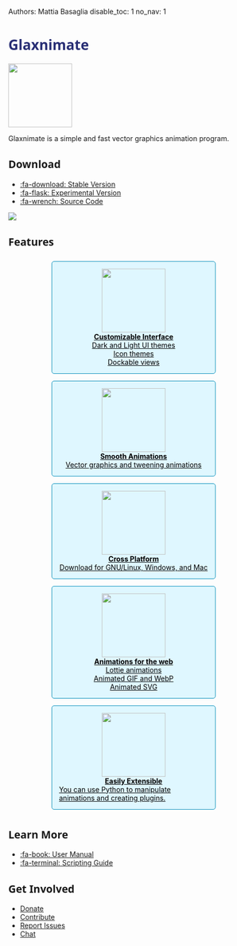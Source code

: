 Authors: Mattia Basaglia
disable_toc: 1
no_nav: 1

# Glaxnimate

<style>
.container
{
    text-align: center;
}

[role="main"] > ul
{
    display: flex;
    list-style: none;
    justify-content: center;
    padding: 0;
    margin: 1.5em 0;
    flex-flow: row wrap;
}

[role="main"] > ul li
{
    margin: 1ex;
}

[role="main"] > ul li a
{
    background: #008cba;
    color: #fff;
    padding: 1ex;
    border-radius: 5px;
    white-space: nowrap;
}

[role="main"] > ul li a:hover,
[role="main"] > ul li a:focus
{
    background: #00526e;
    text-decoration: none;
}
[role="main"] > ul li a:focus
{
    outline: thin dotted #008cba;
    outline-offset: 5px;
}

.cards {
    display: flex;
    justify-content: center;
    flex-flow: row wrap;
    align-items: stretch;
}

.card {
    display: flex;
    flex-flow: column;
    border: 1px solid #008cba;
    border-radius: 5px;
    background: #dff7ff;
    align-items: center;
    margin: .5em;
    padding: 1em;
/*     flex-grow: 1; */
/*     flex-basis: 0; */
    color: black;
    width: 300px;
}

.card img {
    width: 128px;
}

.card heading {
    font-weight: bold;
}

h1, h2 {
    font-family: 'Baloo 2', sans;
}

h1 {
    color: #292f75;
}
</style>


<img src="/img/logo.svg" width="128" />

Glaxnimate is a simple and fast vector graphics animation program.


## Download

* [:fa-download: Stable Version](download.md#stable-releases)
* [:fa-flask: Experimental Version](download.md#development-snapshots)
* [:fa-wrench: Source Code](contributing/read_me.md)

<a href="manual/"><img src="/img/screenshots/main_window/main_window.png" style="max-width: 100%;"/></a>

## Features

<div class="cards">
    <a href="manual/ui/settings/" class="card">
        <img src="/img/ui/icons/preferences-desktop-theme-global.svg" />
        <heading>Customizable Interface</heading>
        <span>Dark and Light UI themes</span>
        <span>Icon themes</span>
        <span>Dockable views</span>
    </a>
    <a href="manual/" class="card">
        <img src="/img/ui/icons/draw-bezier-curves.svg" />
        <heading>Smooth Animations</heading>
        <span>Vector graphics and tweening animations</span>
    </a>
    <a href="download/" class="card">
        <img src="/img/ui/icons/computer.svg" />
        <heading>Cross Platform</heading>
        <span>Download for GNU/Linux, Windows, and Mac</span>
    </a>
    <a href="manual/formats/" class="card">
        <img src="/img/ui/icons/internet-web-browser.svg" />
        <heading>Animations for the web</heading>
        <span>Lottie animations</span>
        <span>Animated GIF and WebP</span>
        <span>Animated SVG</span>
    </a>
    <a href="contributing/scripting/" class="card">
        <img src="/img/ui/icons/preferences-plugin.svg" />
        <heading>Easily Extensible</heading>
        <span>You can use Python to manipulate animations and creating plugins.</span>
    </a>
</div>

## Learn More

* [:fa-book: User Manual](manual/index.md)
* [:fa-terminal: Scripting Guide](contributing/scripting/index.md)

## Get Involved

* [Donate](donate.md)
* [Contribute](contributing/index.md)
* [Report Issues](https://gitlab.com/mattbas/glaxnimate/-/issues)
* [Chat](https://t.me/Glaxnimate)
